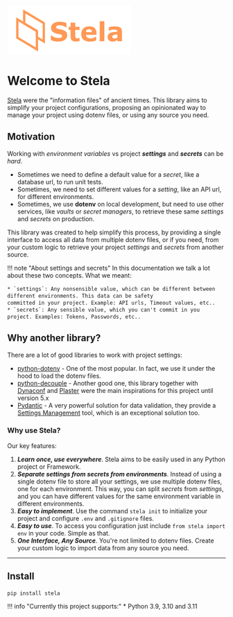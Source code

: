 ![](images/stela.png)

# Welcome to Stela

[Stela](https://en.wikipedia.org/wiki/Stele) were the "information
files" of ancient times. This library aims to simplify your project
configurations, proposing an opinionated way to manage your project
using dotenv files, or using any source you need.

## Motivation

Working with _environment variables_ vs project _**settings**_ and _**secrets**_ can be _hard_.

* Sometimes we need to define a default value for a _secret_, like a database url, to run unit tests.
* Sometimes, we need to set different values for a _setting_, like an API url, for different environments.
* Sometimes, we use **dotenv** on local development, but need to use other services, like _vaults_ or _secret managers_,
to retrieve these same _settings_ and _secrets_ on production.

This library was created to help simplify this process, by providing a single interface to access all data from
multiple dotenv files, or if you need, from your custom logic to retrieve your project _settings_ and _secrets_ from
another source.

!!! note "About settings and secrets"
    In this documentation we talk a lot about these two concepts. What we meant:

    * `settings`: Any nonsensible value, which can be different between different environments. This data can be safety
    committed in your project. Example: API urls, Timeout values, etc..
    * `secrets`: Any sensible value, which you can't commit in you project. Examples: Tokens, Passwords, etc..

## Why another library?

There are a lot of good libraries to work with project settings:

* [python-dotenv](https://github.com/theskumar/python-dotenv) - One of the most popular. In fact, we use it under the
  hood to load the dotenv files.
* [python-decouple](https://github.com/HBNetwork/python-decouple) - Another good one, this library together with
  [Dynaconf](https://github.com/dynaconf/dynaconf) and [Plaster](https://github.com/Pylons/plaster) were the main
  inspirations for this project until version 5.x
* [Pydantic](https://github.com/pydantic/pydantic) - A very powerful solution for data validation, they provide a
  [Settings Management](https://docs.pydantic.dev/usage/settings/) tool, which is an exceptional solution too.

### Why use Stela?

Our key features:

1. _**Learn once, use everywhere**_. Stela aims to be easily used in any Python project or Framework.
2. _**Separate settings from secrets from environments**_. Instead of using a single dotenv file to store all your settings,
   we use multiple dotenv files, one for each environment. This way, you can split _secrets_ from _settings_, and you can
   have different values for the same environment variable in different environments.
3. _**Easy to implement**_. Use the command `stela init` to initialize your project and configure `.env` and `.gitignore`
   files.
4. _**Easy to use**_. To access you configuration just include `from stela import env` in your code. Simple as that.
5. _**One Interface, Any Source**_. You're not limited to dotenv files. Create your custom logic to import data from any
source you need.

---

## Install

```shell
pip install stela
```

!!! info "Currently this project supports:"
    * Python 3.9, 3.10 and 3.11
